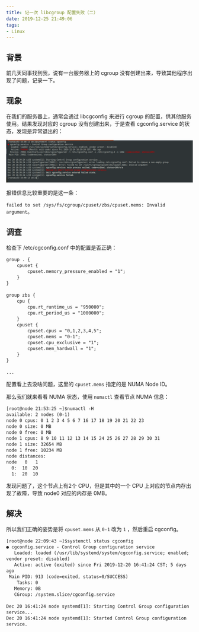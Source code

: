 ```yaml
---
title: 记一次 libcgroup 配置失败（二）
date: 2019-12-25 21:49:06
tags:
- Linux
---
```



## 背景

前几天同事找到我，说有一台服务器上的 cgroup 没有创建出来，导致其他程序出现了问题，记录一下。

## 现象

在我们的服务器上，通常会通过 libcgconfig 来进行 cgroup 的配置，供其他服务使用。结果发现对应的 cgroup 没有创建出来，于是查看 cgconfig.service 的状态，发现是异常退出的：


![](1.png)

报错信息比较重要的是这一条：

`failed to set /sys/fs/cgroup/cpuset/zbs/cpuset.mems: Invalid argument`。

## 调查

检查下 /etc/cgconfig.conf 中的配置是否正确：

```shell
group . {
    cpuset {
        cpuset.memory_pressure_enabled = "1";
    }
}

group zbs {
    cpu {
        cpu.rt_runtime_us = "950000";
        cpu.rt_period_us = "1000000";
    }
    cpuset {
        cpuset.cpus = "0,1,2,3,4,5";
        cpuset.mems = "0-1";
        cpuset.cpu_exclusive = "1";
        cpuset.mem_hardwall = "1";
    }
}

...
```

配置看上去没啥问题，这里的 `cpuset.mems` 指定的是 NUMA Node ID。

那么我们就来看看 NUMA 状态，使用 `numactl` 查看节点 NUMA 信息：

```shell
[root@node 21:53:25 ~]$numactl -H
available: 2 nodes (0-1)
node 0 cpus: 0 1 2 3 4 5 6 7 16 17 18 19 20 21 22 23
node 0 size: 0 MB
node 0 free: 0 MB
node 1 cpus: 8 9 10 11 12 13 14 15 24 25 26 27 28 29 30 31
node 1 size: 32654 MB
node 1 free: 10234 MB
node distances:
node   0   1
  0:  10  20
  1:  20  10
```

发现问题了，这个节点上有2个 CPU，但是其中的一个 CPU 上对应的节点内存出现了故障，导致 node0 对应的内存是 0MB。

## 解决

所以我们正确的姿势是将 `cpuset.mems` 从 `0-1` 改为 `1` ，然后重启 cgconfig。

```shell
[root@node 22:09:43 ~]$systemctl status cgconfig
● cgconfig.service - Control Group configuration service
   Loaded: loaded (/usr/lib/systemd/system/cgconfig.service; enabled; vendor preset: disabled)
   Active: active (exited) since Fri 2019-12-20 16:41:24 CST; 5 days ago
 Main PID: 913 (code=exited, status=0/SUCCESS)
    Tasks: 0
   Memory: 0B
   CGroup: /system.slice/cgconfig.service

Dec 20 16:41:24 node systemd[1]: Starting Control Group configuration service...
Dec 20 16:41:24 node systemd[1]: Started Control Group configuration service.
```